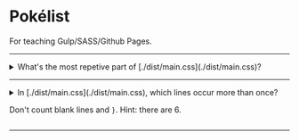 # Pokélist

For teaching Gulp/SASS/Github Pages.

---

<details><summary>What's the most repetive part of [./dist/main.css](./dist/main.css)?</summary>
All the classes for Pokémon types.
</details>

---

<details><summary>In [./dist/main.css](./dist/main.css), which lines occur more than once?

Don't count blank lines and `}`. Hint: there are 6.</summary>

2.	2 x `@media (min-width: 500px) {`
3.	2 x `@media (max-width: 499px) {`
1.	3 x `#pokemon-list {`
4.	3 x `#pokemon-list div {`
5.	5 x `color: #fff;`
6.	10 x `color: #000;`
</details>

---